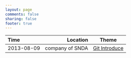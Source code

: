 ```yaml
---
layout: page
comments: false
sharing: false
footer: true
---
```



|  Time      | Location |  Theme|
|:-----------|------------:|:------------:|
|  2013-08-09|  company of SNDA|    [Git Introduce](/ppts/git.html)|

